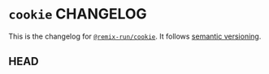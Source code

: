 # `cookie` CHANGELOG

This is the changelog for [`@remix-run/cookie`](https://github.com/remix-run/remix/tree/main/packages/cookie). It follows [semantic versioning](https://semver.org/).

## HEAD
